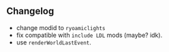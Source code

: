 ## Changelog
- change modid to `ryoamiclights`
- fix compatible with `include LDL` mods (maybe? idk).
- use `renderWorldLastEvent`.
